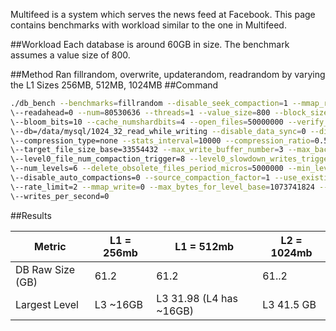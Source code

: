 Multifeed is a system which serves the news feed at Facebook. This page contains benchmarks with workload similar to the one in Multifeed.

##Workload
Each database is around 60GB in size. The benchmark assumes a value size of 800.

##Method
Ran fillrandom, overwrite, updaterandom, readrandom by varying the L1 Sizes 256MB, 512MB, 1024MB
##Command
```bash
./db_bench --benchmarks=fillrandom --disable_seek_compaction=1 --mmap_read=0 --statistics=1 --histogram=1 
\--readahead=0 --num=80530636 --threads=1 --value_size=800 --block_size=16384 --cache_size=17179869184 
\--bloom_bits=10 --cache_numshardbits=4 --open_files=50000000 --verify_checksum=1 
\--db=/data/mysql/1024_32_read_while_writing --disable_data_sync=0 --disable_wal=0 
\--compression_type=none --stats_interval=10000 --compression_ratio=0.50 --write_buffer_size=67108864 
\--target_file_size_base=33554432 --max_write_buffer_number=3 --max_background_compactions=8 
\--level0_file_num_compaction_trigger=8 --level0_slowdown_writes_trigger=17 --level0_stop_writes_trigger=24 
\--num_levels=6 --delete_obsolete_files_period_micros=5000000 --min_level_to_compress=3 --stats_per_interval=1 
\--disable_auto_compactions=0 --source_compaction_factor=1 --use_existing_db=0 --seed=1365556909 
\--rate_limit=2 --mmap_write=0 --max_bytes_for_level_base=1073741824 --max_bytes_for_level_multiplier=8 
\--writes_per_second=0
```

##Results

Metric | L1 = 256mb | L1 = 512mb | L2 = 1024mb
--- | --- | --- | ---
DB Raw Size (GB) | 61.2 | 61.2 | 61..2
Largest Level | L3 ~16GB | L3 31.98 (L4 has ~16GB) | L3 41.5 GB
